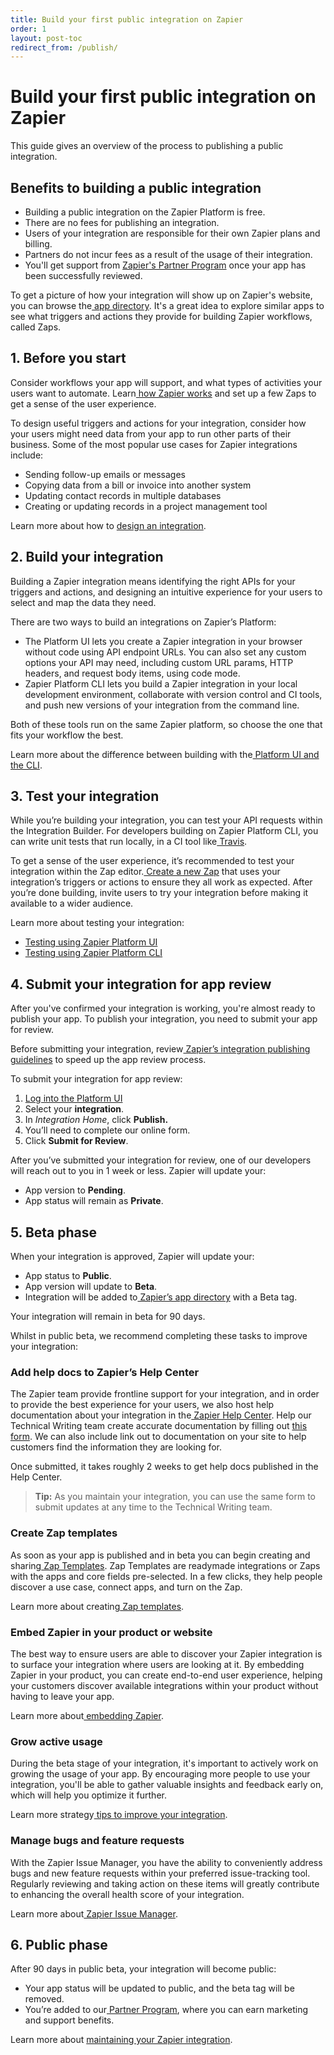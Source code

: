 ```yaml
---
title: Build your first public integration on Zapier
order: 1
layout: post-toc
redirect_from: /publish/
---
```


# Build your first public integration on Zapier

This guide gives an overview of the process to publishing a public integration. 

## Benefits to building a public integration

- Building a public integration on the Zapier Platform is free.
- There are no fees for publishing an integration.
- Users of your integration are responsible for their own Zapier plans and billing.
- Partners do not incur fees as a result of the usage of their integration.
- You'll get support from [Zapier's Partner Program](https://platform.zapier.com/publish/partner-program) once your app has been successfully reviewed.

To get a picture of how your integration will show up on Zapier's website, you can browse the[ app directory](https://zapier.com/apps). It's a great idea to explore similar apps to see what triggers and actions they provide for building Zapier workflows, called Zaps.

## **1. Before you start**

Consider workflows your app will support, and what types of activities your users want to automate. Learn[ how Zapier works](https://platform.zapier.com/quickstart/how-zapier-works) and set up a few Zaps to get a sense of the user experience.

To design useful triggers and actions for your integration, consider how your users might need data from your app to run other parts of their business. Some of the most popular use cases for Zapier integrations include:

- Sending follow-up emails or messages
- Copying data from a bill or invoice into another system
- Updating contact records in multiple databases
- Creating or updating records in a project management tool

Learn more about how to [design an integration](https://platform.zapier.com/quickstart/integration-design-examples).

## **2. Build your integration**

Building a Zapier integration means identifying the right APIs for your triggers and actions, and designing an intuitive experience for your users to select and map the data they need.

There are two ways to build an integrations on Zapier’s Platform:

- The Platform UI lets you create a Zapier integration in your browser without code using API endpoint URLs. You can also set any custom options your API may need, including custom URL params, HTTP headers, and request body items, using code mode.
- Zapier Platform CLI lets you build a Zapier integration in your local development environment, collaborate with version control and CI tools, and push new versions of your integration from the command line.

Both of these tools run on the same Zapier platform, so choose the one that fits your workflow the best.

Learn more about the difference between building with the[ Platform UI and the CLI](https://platform.zapier.com/quickstart/zapier-platform).

## **3. Test your integration**

While you’re building your integration, you can test your API requests within the Integration Builder. For developers building on Zapier Platform CLI, you can write unit tests that run locally, in a CI tool like[ Travis](https://travis-ci.com/).

To get a sense of the user experience, it’s recommended to test your integration within the Zap editor.[ Create a new Zap](https://zapier.com/help/create/basics/create-zaps) that uses your integration’s triggers or actions to ensure they all work as expected. After you’re done building, invite users to try your integration before making it available to a wider audience.

Learn more about testing your integration:

- [Testing using Zapier Platform UI](https://platform.zapier.com/build/test-integration)
- [Testing using Zapier Platform CLI](https://platform.zapier.com/reference/cli_docs#testing)

## **4. Submit your integration for app review**

After you've confirmed your integration is working, you're almost ready to publish your app. To publish your integration, you need to submit your app for review.

Before submitting your integration, review[ Zapier’s integration publishing guidelines](https://platform.zapier.com/publish/integration-publishing-guidelines) to speed up the app review process.

To submit your integration for app review:

1. [Log into the Platform UI](https://zapier.com/app/developer)
2. Select your **integration**.
3. In _Integration Home_, click **Publish.**
4. You’ll need to complete our online form.
5. Click **Submit for Review**.

After you’ve submitted your integration for review, one of our developers will reach out to you in 1 week or less. Zapier will update your:

- App version to **Pending**.
- App status will remain as **Private**.

## **5. Beta phase**

When your integration is approved, Zapier will update your:

- App status to **Public**.
- App version will update to **Beta**.
- Integration will be added to[ Zapier’s app directory](https://zapier.com/apps) with a Beta tag.

Your integration will remain in beta for 90 days.

Whilst in public beta, we recommend completing these tasks to improve your integration:

### **Add help docs to Zapier’s Help Center**

The Zapier team provide frontline support for your integration, and in order to provide the best experience for your users, we also host help documentation about your integration in the[ Zapier Help Center](https://help.zapier.com/hc/en-us). Help our Technical Writing team create accurate documentation by filling out [this form](https://eu.jotform.com/form/202233475923352). We can also include link out to documentation on your site to help customers find the information they are looking for.

Once submitted, it takes roughly 2 weeks to get help docs published in the Help Center.

> **Tip:** As you maintain your integration, you can use the same form to submit updates at any time to the Technical Writing team.

### **Create Zap templates**

As soon as your app is published and in beta you can begin creating and sharing[ Zap Templates](https://platform.zapier.com/publish/zap-templates). Zap Templates are readymade integrations or Zaps with the apps and core fields pre-selected. In a few clicks, they help people discover a use case, connect apps, and turn on the Zap.

Learn more about creating[ Zap templates](https://platform.zapier.com/publish/zap-templates).

### **Embed Zapier in your product or website**

The best way to ensure users are able to discover your Zapier integration is to surface your integration where users are looking at it. By embedding Zapier in your product, you can create end-to-end user experience, helping your customers discover available integrations within your product without having to leave your app.

Learn more about[ embedding Zapier](https://platform.zapier.com/embed/overview).

### **Grow active usage**

During the beta stage of your integration, it's important to actively work on growing the usage of your app. By encouraging more people to use your integration, you'll be able to gather valuable insights and feedback early on, which will help you optimize it further.

Learn more strategy[ tips to improve your integration](https://platform.zapier.com/publish/partner-program-tips).

### **Manage bugs and feature requests**

With the Zapier Issue Manager, you have the ability to conveniently address bugs and new feature requests within your preferred issue-tracking tool. Regularly reviewing and taking action on these items will greatly contribute to enhancing the overall health score of your integration.

Learn more about[ Zapier Issue Manager](https://platform.zapier.com/publish/zapier-issue-manager).

## **6. Public phase**

After 90 days in public beta, your integration will become public:

- Your app status will be updated to public, and the beta tag will be removed.
- You’re added to our[ Partner Program](https://zapier.com/platform/partner-program), where you can earn marketing and support benefits.

Learn more about [maintaining your Zapier integration](https://platform.zapier.com/manage/user-feedback).
